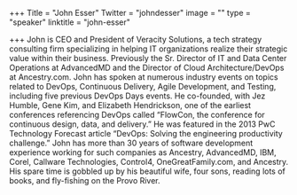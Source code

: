 +++
Title = "John Esser"
Twitter = "johndesser"
image = ""
type = "speaker"
linktitle = "john-esser"

+++
John is CEO and President of Veracity Solutions, a tech strategy consulting firm specializing in helping IT organizations realize their strategic value within their business. Previously the Sr. Director of IT and Data Center Operations at AdvancedMD and the Director of Cloud Architecture/DevOps at Ancestry.com. John has spoken at numerous industry events on topics related to DevOps, Continuous Delivery, Agile Development, and Testing, including five previous DevOps Days events. He co-founded, with Jez Humble, Gene Kim, and Elizabeth Hendrickson, one of the earliest conferences referencing DevOps called “FlowCon, the conference for continuous design, data, and delivery.” He was featured in the 2013 PwC Technology Forecast article “DevOps: Solving the engineering productivity challenge.” John has more than 30 years of software development experience working for such companies as Ancestry, AdvancedMD, IBM, Corel, Callware Technologies, Control4, OneGreatFamily.com, and Ancestry. His spare time is gobbled up by his beautiful wife, four sons, reading lots of books, and fly-fishing on the Provo River.

